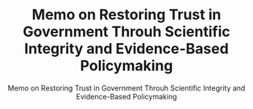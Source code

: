 ---
layout: resources-landing
title: "Memo on Restoring Trust in Government Throuh Scientific Integrity and Evidence-Based Policymaking"
subtitle: "Memo on Restoring Trust in Government Throuh Scientific Integrity and Evidence-Based Policymaking"
filters: federal-financial-assistance uniform-guidance-2-cfr-200 memorandum omb 2021
external_link: https://www.whitehouse.gov/briefing-room/presidential-actions/2021/01/27/memorandum-on-restoring-trust-in-government-through-scientific-integrity-and-evidence-based-policymaking/
---